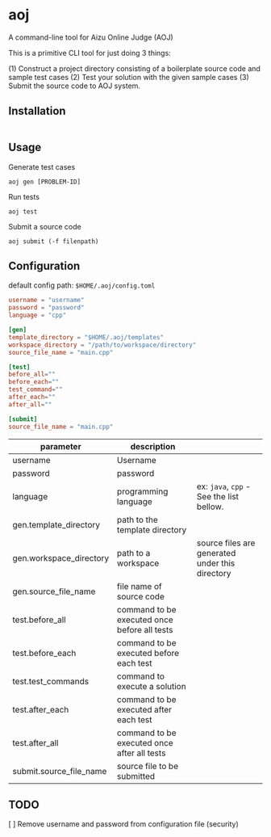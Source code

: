 # aoj
A command-line tool for Aizu Online Judge (AOJ)

This is a primitive CLI tool for just doing 3 things:

(1) Construct a project directory consisting of a boilerplate source code and sample test cases
(2) Test your solution with the given sample cases
(3) Submit the source code to AOJ system.

## Installation

```shell
```

## Usage

Generate test cases

```shell
aoj gen [PROBLEM-ID]
```

Run tests

```shell
aoj test
```

Submit a source code

```shell
aoj submit (-f filenpath)
```

## Configuration

default config path: `$HOME/.aoj/config.toml`

```toml
username = "username"
password = "password"
language = "cpp"

[gen]
template_directory = "$HOME/.aoj/templates"
workspace_directory = "/path/to/workspace/directory"
source_file_name = "main.cpp"

[test]
before_all=""
before_each=""
test_command=""
after_each=""
after_all=""

[submit]
source_file_name = "main.cpp"
```

| parameter| description |  |
|----------|-------------|--|
| username | Username | |
| password | password | |
| language | programming language | ex: `java`, `cpp` - See the list bellow. |
| gen.template_directory | path to the template directory |  |
| gen.workspace_directory | path to a workspace | source files are generated under this directory |
| gen.source_file_name | file name of source code | |
| test.before_all | command to be executed once before all tests | |
| test.before_each | command to be executed before each test | |
| test.test_commands | command to execute a solution | |
| test.after_each | command to be executed after each test | |
| test.after_all | command to be executed once after all tests | |
| submit.source_file_name | source file to be submitted | |

## TODO

[ ] Remove username and password from configuration file (security)
